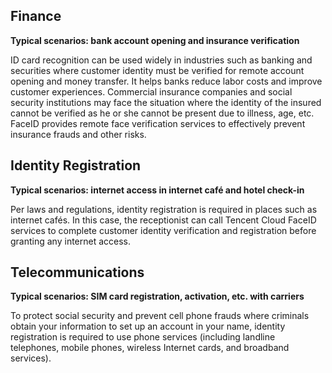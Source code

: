 ## Finance
**Typical scenarios: bank account opening and insurance verification**

ID card recognition can be used widely in industries such as banking and securities where customer identity must be verified for remote account opening and money transfer. It helps banks reduce labor costs and improve customer experiences.
Commercial insurance companies and social security institutions may face the situation where the identity of the insured cannot be verified as he or she cannot be present due to illness, age, etc. FaceID provides remote face verification services to effectively prevent insurance frauds and other risks.

## Identity Registration
**Typical scenarios: internet access in internet café and hotel check-in**

Per laws and regulations, identity registration is required in places such as internet cafés. In this case, the receptionist can call Tencent Cloud FaceID services to complete customer identity verification and registration before granting any internet access.

## Telecommunications
**Typical scenarios: SIM card registration, activation, etc. with carriers**

To protect social security and prevent cell phone frauds where criminals obtain your information to set up an account in your name, identity registration is required to use phone services (including landline telephones, mobile phones, wireless Internet cards, and broadband services).


